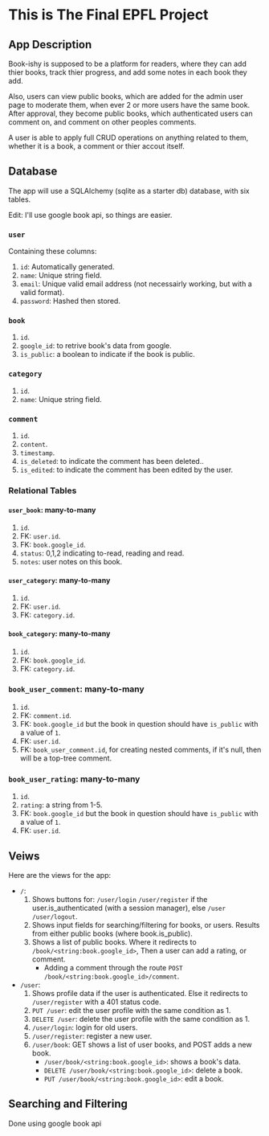 # This is The Final EPFL Project

## App Description

Book-ishy is supposed to be a platform for readers, where they can add thier books, track thier progress, and add some notes in each book they add.

Also, users can view public books, which are added for the admin user page to moderate them, when ever 2 or more users have the same book. After approval, they become public books, which authenticated users can comment on, and comment on other peoples comments.

A user is able to apply full CRUD operations on anything related to them, whether it is a book, a comment or thier accout itself.

## Database

The app will use a SQLAlchemy (sqlite as a starter db) database, with six tables.

Edit: I'll use google book api, so things are easier.

### `user`

Containing these columns:

1. `id`: Automatically generated.
2. `name`: Unique string field.
3. `email`: Unique valid email address (not necessairly working, but with a valid format).
4. `password`: Hashed then stored.

### `book`

1. `id`.
2. `google_id`: to retrive book's data from google.
4. `is_public`: a boolean to indicate if the book is public.

### `category`

1. `id`.
2. `name`: Unique string field.

### `comment`

1. `id`.
2. `content`.
3. `timestamp`.
4. `is_deleted`: to indicate the comment has been deleted..
5. `is_edited`: to indicate the comment has been edited by the user.

### Relational Tables

#### `user_book`: many-to-many

1. `id`.
2. FK: `user.id`.
3. FK: `book.google_id`.
4. `status`: 0,1,2 indicating to-read, reading and read.
5. `notes`: user notes on this book.

#### `user_category`: many-to-many

1. `id`.
2. FK: `user.id`.
3. FK: `category.id`.

#### `book_category`: many-to-many

1. `id`.
2. FK: `book.google_id`.
3. FK: `category.id`.

### `book_user_comment`: many-to-many

1. `id`.
2. FK: `comment.id`.
3. FK: `book.google_id` but the book in question should have `is_public` with a value of `1`.
4. FK: `user.id`.
5. FK: `book_user_comment.id`, for creating nested comments, if it's null, then will be a top-tree comment.

### `book_user_rating`: many-to-many

1. `id`.
2. `rating`: a string from 1-5.
3. FK: `book.google_id` but the book in question should have `is_public` with a value of `1`.
4. FK: `user.id`.

## Veiws

Here are the views for the app:

- `/`:
  1. Shows buttons for: `/user/login` `/user/register` if the user.is_authenticated (with a session manager), else `/user` `/user/logout`.
  2. Shows input fields for searching/filtering for books, or users. Results from either public books (where book.is_public).
  3. Shows a list of public books. Where it redirects to `/book/<string:book.google_id>`, Then a user can add a rating, or comment.
     * Adding a comment through the route `POST /book/<string:book.google_id>/comment`.
- `/user`:
  1. Shows profile data if the user is authenticated. Else it redirects to `/user/register` with a 401 status code.
  2.  `PUT /user`: edit the user profile with the same condition as 1.
  3.  `DELETE /user`: delete the user profile with the same condition as 1.
  4.  `/user/login`: login for old users.
  5.  `/user/register`: register a new user.
  6.  `/user/book`: GET shows a list of user books, and POST adds a new book.
      * `/user/book/<string:book.google_id>`: shows a book's data.
      * `DELETE /user/book/<string:book.google_id>`: delete a book.
      * `PUT /user/book/<string:book.google_id>`: edit a book.

## Searching and Filtering

Done using google book api
